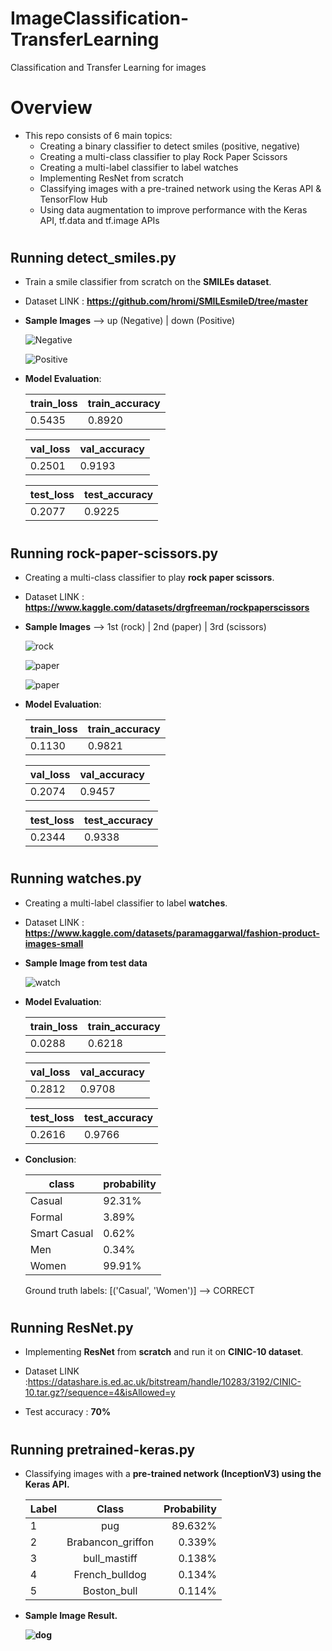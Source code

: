 # ImageClassification-TransferLearning
Classification and Transfer Learning for images

# Overview
* This repo consists of 6 main topics:
    * Creating a binary classifier to detect smiles (positive, negative)
    * Creating a multi-class classifier to play Rock Paper Scissors
    * Creating a multi-label classifier to label watches
    * Implementing ResNet from scratch
    * Classifying images with a pre-trained network using the Keras API & TensorFlow Hub
    * Using data augmentation to improve performance with the Keras API, tf.data and tf.image APIs

#
## Running detect_smiles.py
* Train a smile classifier from scratch on the <b>SMILEs dataset</b>.
* Dataset LINK : <b>https://github.com/hromi/SMILEsmileD/tree/master</b>

* <b>Sample Images</b> --> up (Negative) | down (Positive)

    ![Negative](https://github.com/hasanoqool/ImageClassification-TransferLearning/blob/main/images/negative.png)

    ![Positive](https://github.com/hasanoqool/ImageClassification-TransferLearning/blob/main/images/positive.png)

* <b>Model Evaluation</b>:

    | train_loss  |  train_accuracy |
    | ------------- | ------------- |
    |  0.5435 |  0.8920 |

    | val_loss  |  val_accuracy |
    | ------------- | ------------- |
    |  0.2501 |  0.9193 |

    | test_loss  |  test_accuracy |
    | ------------- | ------------- |
    |  0.2077 |  0.9225 |
#
## Running rock-paper-scissors.py
* Creating a multi-class classifier to play <b>rock paper scissors</b>.
* Dataset LINK : <b>https://www.kaggle.com/datasets/drgfreeman/rockpaperscissors</b>

* <b>Sample Images</b> --> 1st (rock) | 2nd (paper) | 3rd (scissors)

    ![rock](https://github.com/hasanoqool/ImageClassification-TransferLearning/blob/main/images/rock.png)

    ![paper](https://github.com/hasanoqool/ImageClassification-TransferLearning/blob/main/images/paper.png)

    ![paper](https://github.com/hasanoqool/ImageClassification-TransferLearning/blob/main/images/scissors.png)

* <b>Model Evaluation</b>:

    | train_loss  |  train_accuracy |
    | ------------- | ------------- |
    |  0.1130 |  0.9821 |

    | val_loss  |  val_accuracy |
    | ------------- | ------------- |
    |  0.2074 |  0.9457 |

    | test_loss  |  test_accuracy |
    | ------------- | ------------- |
    |  0.2344 |  0.9338 |
#
## Running watches.py
* Creating a multi-label classifier to label <b>watches</b>.
* Dataset LINK : <b>https://www.kaggle.com/datasets/paramaggarwal/fashion-product-images-small</b>

* <b>Sample Image from test data</b> 

    ![watch](https://github.com/hasanoqool/ImageClassification-TransferLearning/blob/main/images/watch.png)

* <b>Model Evaluation</b>:

    | train_loss  |  train_accuracy |
    | ------------- | ------------- |
    |  0.0288 |  0.6218 |

    | val_loss  |  val_accuracy |
    | ------------- | ------------- |
    |  0.2812 |  0.9708 |

    | test_loss  |  test_accuracy |
    | ------------- | ------------- |
    |  0.2616 |  0.9766 |

* <b>Conclusion</b>:

    | class  |  probability |
    | ------------- | ------------- |
    |  Casual |  92.31%|
    |  Formal |  3.89% |
    |  Smart Casual |  0.62% |
    |  Men |  0.34% |
    |  Women |  99.91% |
 
    Ground truth labels: [('Casual', 'Women')] --> CORRECT
#
## Running ResNet.py
* Implementing <b>ResNet</b> from <b>scratch</b> and run it on <b>CINIC-10 dataset</b>.
* Dataset LINK :https://datashare.is.ed.ac.uk/bitstream/handle/10283/3192/CINIC-10.tar.gz?/sequence=4&isAllowed=y

* Test accuracy : <b>70%</b>
#
## Running pretrained-keras.py
* Classifying images with a <b>pre-trained network (InceptionV3)<b> using the Keras API.

    | Label | Class | Probability |
    | :---         |     :---:      |          ---: |
    | 1   | pug     | 89.632%    | 
    | 2     | Brabancon_griffon       | 0.339%    |
    | 3     | bull_mastiff       | 0.138%     |
    | 4     | French_bulldog       | 0.134%      |
    | 5     | Boston_bull       | 0.114%     |

* Sample Image Result. 

    ![dog](https://github.com/hasanoqool/ImageClassification-TransferLearning/blob/main/images/dog_result.png)

